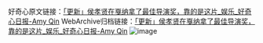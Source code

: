 好奇心原文链接：[「更新」侯孝贤在戛纳拿了最佳导演奖，靠的是这片_娱乐_好奇心日报-Amy Qin](https://www.qdaily.com/articles/9573.html)
WebArchive归档链接：[「更新」侯孝贤在戛纳拿了最佳导演奖，靠的是这片_娱乐_好奇心日报-Amy Qin](http://web.archive.org/web/20190623154527/https://www.qdaily.com/articles/9573.html)
![image](http://ww3.sinaimg.cn/large/007d5XDply1g3vfrnygngj30u04klqv5)